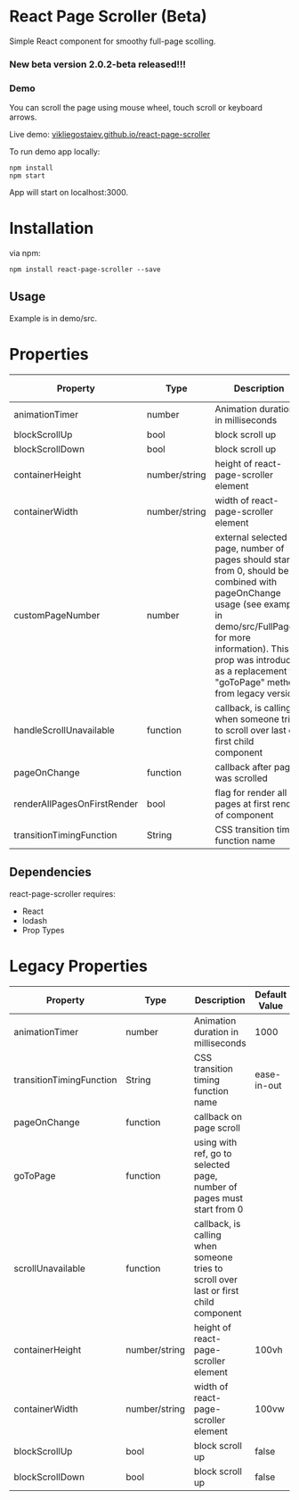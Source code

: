 # React Page Scroller (Beta)

Simple React component for smoothy full-page scolling.

### New beta version 2.0.2-beta released!!!

### Demo

You can scroll the page using mouse wheel, touch scroll or keyboard arrows.

Live demo: [vikliegostaiev.github.io/react-page-scroller](https://vikliegostaiev.github.io/react-page-scroller/)

To run demo app locally:

```
npm install
npm start
```

App will start on localhost:3000.

# Installation

via npm:

```
npm install react-page-scroller --save
```

## Usage

Example is in demo/src.

# Properties

|    Property    | Type |          Description          | Default Value |
| -------------  | ---- |          -----------          | ------- |
| animationTimer  | number | Animation duration in milliseconds | 1000 |
| blockScrollUp | bool | block scroll up | false |
| blockScrollDown | bool | block scroll up | false |
| containerHeight | number/string | height of react-page-scroller element | 100vh |
| containerWidth | number/string | width of react-page-scroller element | 100vw |
| customPageNumber | number | external selected page, number of pages should start from 0, should be combined with pageOnChange usage (see example in demo/src/FullPage.js for more information). This prop was introduced as a replacement for "goToPage" method from legacy version | |
| handleScrollUnavailable  | function | callback, is calling when someone tries to scroll over last or first child component | |
| pageOnChange  | function | callback after page was scrolled | |
| renderAllPagesOnFirstRender  | bool | flag for render all pages at first render of component | |
| transitionTimingFunction | String | CSS transition timing function name | ease-in-out |

## Dependencies

react-page-scroller requires:

  - React
  - lodash
  - Prop Types


# Legacy Properties

|    Property    | Type |          Description          | Default Value |
| -------------  | ---- |          -----------          | ------- |
| animationTimer  | number | Animation duration in milliseconds | 1000 |
| transitionTimingFunction      | String | CSS transition timing function name | ease-in-out |
| pageOnChange  | function | callback on page scroll | |
| goToPage  | function | using with ref, go to selected page, number of pages must start from 0 | |
| scrollUnavailable  | function | callback, is calling when someone tries to scroll over last or first child component | |
| containerHeight | number/string | height of react-page-scroller element | 100vh |
| containerWidth | number/string | width of react-page-scroller element | 100vw |
| blockScrollUp | bool | block scroll up | false |
| blockScrollDown | bool | block scroll up | false |
